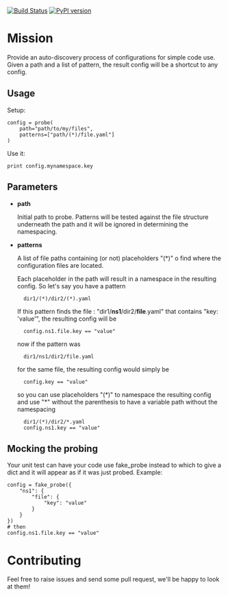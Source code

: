 [![Build Status](https://travis-ci.org/internap/python-config-probe.svg?branch=master)](https://travis-ci.org/internap/python-config-probe)
[![PyPI version](https://badge.fury.io/py/config-probe.svg)](http://badge.fury.io/py/config-probe)


Mission
=======

Provide an auto-discovery process of configurations for simple code use. Given a path and a list of pattern,
the result config will be a shortcut to any config.

## Usage

Setup:

    config = probe(
        path="path/to/my/files",
        patterns=["path/(*)/file.yaml"]
    )

Use it:

    print config.mynamespace.key

## Parameters

- **path**

    Initial path to probe.  Patterns will be tested against the file structure underneath the path
    and it will be ignored in determining the namespacing.

- **patterns**

    A list of file paths containing (or not) placeholders "(\*)" o find where the configuration files are located.

    Each placeholder in the path will result in a namespace in the resulting config.  So let's say you have a pattern

        dir1/(*)/dir2/(*).yaml

    If this pattern finds the file : "dir1/**ns1**/dir2/**file**.yaml" that contains "key: 'value'", the resulting
    config will be

        config.ns1.file.key == "value"

    now if the pattern was

        dir1/ns1/dir2/file.yaml

    for the same file, the resulting config would simply be

        config.key == "value"

    so you can use placeholders "(\*)" to namespace the resulting config and use "\*" without the parenthesis
    to have a variable path without the namespacing

        dir1/(*)/dir2/*.yaml
        config.ns1.key == "value"

## Mocking the probing

Your unit test can have your code use fake_probe instead to which to give a dict and it will appear as if it
was just probed. Example:

    config = fake_probe({
        "ns1": {
            "file": {
                "key": "value"
            }
        }
    })
    # then
    config.ns1.file.key == "value"

Contributing
============

Feel free to raise issues and send some pull request, we'll be happy to look at them!
